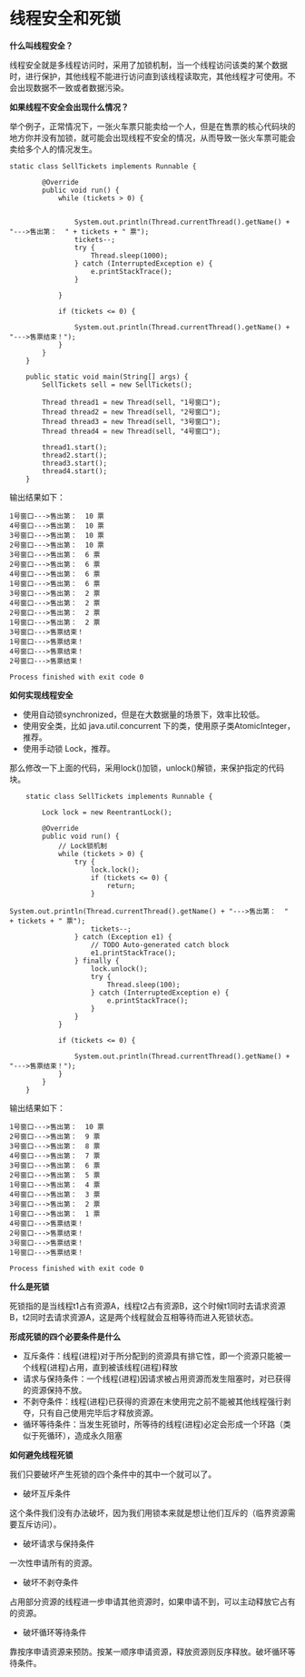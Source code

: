 # 线程安全和死锁

**什么叫线程安全？**

线程安全就是多线程访问时，采用了加锁机制，当一个线程访问该类的某个数据时，进行保护，其他线程不能进行访问直到该线程读取完，其他线程才可使用。不会出现数据不一致或者数据污染。

**如果线程不安全会出现什么情况？**

举个例子，正常情况下，一张火车票只能卖给一个人，但是在售票的核心代码块的地方你并没有加锁，就可能会出现线程不安全的情况，从而导致一张火车票可能会卖给多个人的情况发生。

```text
static class SellTickets implements Runnable {

        @Override
        public void run() {
            while (tickets > 0) {


                System.out.println(Thread.currentThread().getName() + "--->售出第：  " + tickets + " 票");
                tickets--;
                try {
                    Thread.sleep(1000);
                } catch (InterruptedException e) {
                    e.printStackTrace();
                }

            }

            if (tickets <= 0) {

                System.out.println(Thread.currentThread().getName() + "--->售票结束！");
            }
        }
    }

    public static void main(String[] args) {
        SellTickets sell = new SellTickets();

        Thread thread1 = new Thread(sell, "1号窗口");
        Thread thread2 = new Thread(sell, "2号窗口");
        Thread thread3 = new Thread(sell, "3号窗口");
        Thread thread4 = new Thread(sell, "4号窗口");

        thread1.start();
        thread2.start();
        thread3.start();
        thread4.start();
    }
```

输出结果如下：

```text
1号窗口--->售出第：  10 票
4号窗口--->售出第：  10 票
3号窗口--->售出第：  10 票
2号窗口--->售出第：  10 票
3号窗口--->售出第：  6 票
2号窗口--->售出第：  6 票
4号窗口--->售出第：  6 票
1号窗口--->售出第：  6 票
3号窗口--->售出第：  2 票
4号窗口--->售出第：  2 票
2号窗口--->售出第：  2 票
1号窗口--->售出第：  2 票
3号窗口--->售票结束！
1号窗口--->售票结束！
4号窗口--->售票结束！
2号窗口--->售票结束！

Process finished with exit code 0
```

**如何实现线程安全**

* 使用自动锁synchronized，但是在大数据量的场景下，效率比较低。
* 使用安全类，比如 java.util.concurrent 下的类，使用原子类AtomicInteger，推荐。
* 使用手动锁 Lock，推荐。

那么修改一下上面的代码，采用lock\(\)加锁，unlock\(\)解锁，来保护指定的代码块。

```text
    static class SellTickets implements Runnable {

        Lock lock = new ReentrantLock();

        @Override
        public void run() {
            // Lock锁机制
            while (tickets > 0) {
                try {
                    lock.lock();
                    if (tickets <= 0) {
                        return;
                    }
                    System.out.println(Thread.currentThread().getName() + "--->售出第：  " + tickets + " 票");
                    tickets--;
                } catch (Exception e1) {
                    // TODO Auto-generated catch block
                    e1.printStackTrace();
                } finally {
                    lock.unlock();
                    try {
                        Thread.sleep(100);
                    } catch (InterruptedException e) {
                        e.printStackTrace();
                    }
                }
            }

            if (tickets <= 0) {

                System.out.println(Thread.currentThread().getName() + "--->售票结束！");
            }
        }
    }
```

输出结果如下：

```text
1号窗口--->售出第：  10 票
2号窗口--->售出第：  9 票
3号窗口--->售出第：  8 票
4号窗口--->售出第：  7 票
3号窗口--->售出第：  6 票
2号窗口--->售出第：  5 票
1号窗口--->售出第：  4 票
4号窗口--->售出第：  3 票
3号窗口--->售出第：  2 票
1号窗口--->售出第：  1 票
4号窗口--->售票结束！
2号窗口--->售票结束！
3号窗口--->售票结束！
1号窗口--->售票结束！

Process finished with exit code 0
```

**什么是死锁**

死锁指的是当线程t1占有资源A，线程t2占有资源B，这个时候t1同时去请求资源B，t2同时去请求资源A，这是两个线程就会互相等待而进入死锁状态。

**形成死锁的四个必要条件是什么**

* 互斥条件：线程\(进程\)对于所分配到的资源具有排它性，即一个资源只能被一个线程\(进程\)占用，直到被该线程\(进程\)释放
* 请求与保持条件：一个线程\(进程\)因请求被占用资源而发生阻塞时，对已获得的资源保持不放。
* 不剥夺条件：线程\(进程\)已获得的资源在末使用完之前不能被其他线程强行剥夺，只有自己使用完毕后才释放资源。
* 循环等待条件：当发生死锁时，所等待的线程\(进程\)必定会形成一个环路（类似于死循环），造成永久阻塞

**如何避免线程死锁**

我们只要破坏产生死锁的四个条件中的其中一个就可以了。

* 破坏互斥条件

这个条件我们没有办法破坏，因为我们用锁本来就是想让他们互斥的（临界资源需要互斥访问）。

* 破坏请求与保持条件

一次性申请所有的资源。

* 破坏不剥夺条件

占用部分资源的线程进一步申请其他资源时，如果申请不到，可以主动释放它占有的资源。

* 破坏循环等待条件

靠按序申请资源来预防。按某一顺序申请资源，释放资源则反序释放。破坏循环等待条件。

